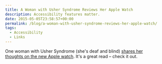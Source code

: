 ```yaml
---
title: A Woman with Usher Syndrome Reviews Her Apple Watch
description: Accessibility features matter.
date: 2015-05-05T23:58:57+00:00
permalink: /blog/a-woman-with-usher-syndrome-reviews-her-apple-watch/
tags:
  - Accessibility
  - Links
---
```


One woman with Usher Syndrome (she's deaf and blind) [shares her thoughts on the new Apple watch](http://www.mollywatt.com/blog/my-apple-watch-after-5-days). It's a great read – check it out.
